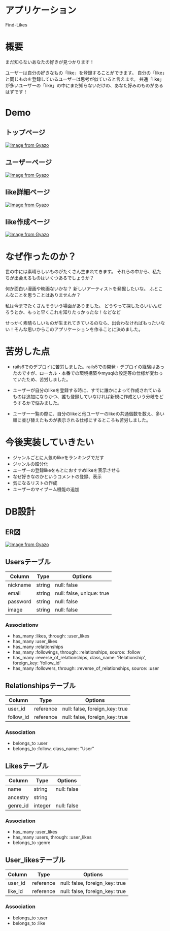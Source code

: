 
# アプリケーション
Find-Likes


# 概要
まだ知らないあなたの好きが見つかります！

ユーザーは自分の好きなもの「like」を登録することができます。
自分の「like」と同じものを登録しているユーザーは思考が似ていると言えます。
共通「like」が多いユーザーの「like」の中にまだ知らないだけの、あなた好みのものがあるはずです！


# Demo

## トップページ
[![Image from Gyazo](https://i.gyazo.com/bd0cedd256a97a2e81c136cf5c1dd059.gif)](https://gyazo.com/bd0cedd256a97a2e81c136cf5c1dd059)

## ユーザーページ
[![Image from Gyazo](https://i.gyazo.com/a659a25af632039918f0c34cebe82276.png)](https://gyazo.com/a659a25af632039918f0c34cebe82276)

## like詳細ページ
[![Image from Gyazo](https://i.gyazo.com/481c50e8b8df87970e92f4fd423ba559.png)](https://gyazo.com/481c50e8b8df87970e92f4fd423ba559)

## like作成ページ
[![Image from Gyazo](https://i.gyazo.com/36d97d089a40a0b65c0828ee3372c89a.gif)](https://gyazo.com/36d97d089a40a0b65c0828ee3372c89a)


# なぜ作ったのか？
世の中には素晴らしいものがたくさん生まれてきます。
それらの中から、私たちが出会えるものはいくつあるでしょうか？

何か面白い漫画や映画ないかな？
新しいアーティストを発掘したいな。
ふとこんなことを思うことはありませんか？

私は今までたくさんそういう場面がありました。
どうやって探したらいいんだろうとか、もっと早くこれを知りたっかったな！などなど

せっかく素晴らしいものが生まれてきているのなら、出会わなければもったいない！そんな思いからこのアプリケーションを作ることに決めました。


# 苦労した点
- rails6でのデプロイに苦労しました。rails5での開発・デプロイの経験はあったのですが、ローカル・本番での環境構築やmysqlの設定等の仕様が変わっていたため、苦労しました。

- ユーザーが自分のlikeを登録する時に、すでに誰かによって作成されているものは追加になりかつ、誰も登録していなければ新規に作成という分岐をどうするかで悩みました。

- ユーザー一覧の際に、自分のlikeと他ユーザーのlikeの共通個数を数え、多い順に並び替えたものが表示される仕様にするところも苦労しました。

# 今後実装していきたい
- ジャンルごとに人気のlikeをランキングでだす
- ジャンルの細分化
- ユーザーの登録likeをもとにおすすめlikeを表示させる
- なぜ好きなのかというコメントの登録、表示
- 気になるリストの作成
- ユーザーのマイブーム機能の追加



# DB設計

## ER図
[![Image from Gyazo](https://i.gyazo.com/006f2544da29c26796b16b6d1c8264da.png)](https://gyazo.com/006f2544da29c26796b16b6d1c8264da)

## Usersテーブル

|Column|Type|Options|
|------|----|-------|
|nickname|string|null: false|
|email|string|null: false, unique: true|
|password|string|null: false|
|image|string|null: false|

### Associationv
- has_many :likes, through: :user_likes
- has_many :user_likes
- has_many :relationships
- has_many :followings, through: :relationships, source: :follow
- has_many :reverse_of_relationships, class_name: 'Relationship', foreign_key: 'follow_id'
- has_many :followers, through: :reverse_of_relationships, source: :user

## Relationshipsテーブル

|Column|Type|Options|
|------|----|-------|
|user_id|reference|null: false, foreign_key: true|
|follow_id|reference|null: false, foreign_key: true|

### Association
- belongs_to :user
- belongs_to :follow, class_name: "User"

## Likesテーブル

|Column|Type|Options|
|------|----|-------|
|name|string|null: false|
|ancestry|string||
|genre_id|integer|null: false|

### Association
- has_many :user_likes
- has_many :users, through: :user_likes
- belongs_to :genre

## User_likesテーブル

|Column|Type|Options|
|------|----|-------|
|user_id|reference|null: false, foreign_key: true|
|like_id|reference|null: false, foreign_key: true|

### Association
- belongs_to :user
- belongs_to :like

